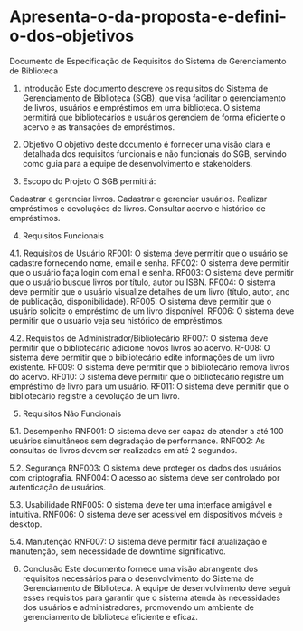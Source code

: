 # Apresenta-o-da-proposta-e-defini-o-dos-objetivos

Documento de Especificação de Requisitos do Sistema de Gerenciamento de Biblioteca
1. Introdução
Este documento descreve os requisitos do Sistema de Gerenciamento de Biblioteca (SGB), que visa facilitar o gerenciamento de livros, usuários e empréstimos em uma biblioteca. O sistema permitirá que bibliotecários e usuários gerenciem de forma eficiente o acervo e as transações de empréstimos.

2. Objetivo
O objetivo deste documento é fornecer uma visão clara e detalhada dos requisitos funcionais e não funcionais do SGB, servindo como guia para a equipe de desenvolvimento e stakeholders.

3. Escopo do Projeto
O SGB permitirá:

Cadastrar e gerenciar livros.
Cadastrar e gerenciar usuários.
Realizar empréstimos e devoluções de livros.
Consultar acervo e histórico de empréstimos.

4. Requisitos Funcionais

4.1. Requisitos de Usuário
RF001: O sistema deve permitir que o usuário se cadastre fornecendo nome, email e senha.
RF002: O sistema deve permitir que o usuário faça login com email e senha.
RF003: O sistema deve permitir que o usuário busque livros por título, autor ou ISBN.
RF004: O sistema deve permitir que o usuário visualize detalhes de um livro (título, autor, ano de publicação, disponibilidade).
RF005: O sistema deve permitir que o usuário solicite o empréstimo de um livro disponível.
RF006: O sistema deve permitir que o usuário veja seu histórico de empréstimos.

4.2. Requisitos de Administrador/Bibliotecário
RF007: O sistema deve permitir que o bibliotecário adicione novos livros ao acervo.
RF008: O sistema deve permitir que o bibliotecário edite informações de um livro existente.
RF009: O sistema deve permitir que o bibliotecário remova livros do acervo.
RF010: O sistema deve permitir que o bibliotecário registre um empréstimo de livro para um usuário.
RF011: O sistema deve permitir que o bibliotecário registre a devolução de um livro.

5. Requisitos Não Funcionais

5.1. Desempenho
RNF001: O sistema deve ser capaz de atender a até 100 usuários simultâneos sem degradação de performance.
RNF002: As consultas de livros devem ser realizadas em até 2 segundos.

5.2. Segurança
RNF003: O sistema deve proteger os dados dos usuários com criptografia.
RNF004: O acesso ao sistema deve ser controlado por autenticação de usuários.

5.3. Usabilidade
RNF005: O sistema deve ter uma interface amigável e intuitiva.
RNF006: O sistema deve ser acessível em dispositivos móveis e desktop.

5.4. Manutenção
RNF007: O sistema deve permitir fácil atualização e manutenção, sem necessidade de downtime significativo.

6. Conclusão
Este documento fornece uma visão abrangente dos requisitos necessários para o desenvolvimento do Sistema de Gerenciamento de Biblioteca. A equipe de desenvolvimento deve seguir esses requisitos para garantir que o sistema atenda às necessidades dos usuários e administradores, promovendo um ambiente de gerenciamento de biblioteca eficiente e eficaz.
